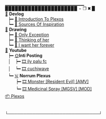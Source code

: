 ▁▁▁▁▁▁▁▁▁▁▁▁▁▁▁▁▁▁▁▁▁▁▁▁<br>
▉▉▉▉▉▉▉▉▉▉▉▉▉▉▉▉▉▉▉▉▉▉ − ❐ 🞮 ▉<br>
 [📂](https://plexos.neocities.org) **Devlog**<br>
⠀┝━ [📄 Introduction To Plexos](https://plexos.neocities.org/entry.html?blog=1)<br>
⠀┕━ [📄 Sources Of Inspiration](https://plexos.neocities.org/entry.html?blog=2)<br>
 [📂](https://www.deviantart.com/norrum) **Drawing**<br>
⠀┝━ [📝 Only Exception](https://www.deviantart.com/norrum/art/Only-exception-914328506)<br>
⠀┝━ [📝 Thinking of her](https://www.deviantart.com/norrum/art/Thinking-of-her-901114702)<br>
⠀┕━ [📝 I want her forever](https://www.deviantart.com/norrum/art/I-want-her-forever-901115217)<br>
 [📂](https://www.youtube.com/channel/UCrP14Ec_49f7haVic8Yzf5g) **Youtube**<br>
⠀┝━ [🌞](https://www.youtube.com/channel/UCwww0wC-lRMrmMvGjgU7Dhg)**Inti Posting**<br>
⠀│⠀ ┝━ [🎞️ ily palu fc](https://www.youtube.com/watch?v=ukmLvDd8fKY)<br>
⠀│⠀ ┕━ [🎞️ cuchiwave](https://www.youtube.com/watch?v=CL0yJZuQmqg)<br>
⠀┕━ [🇳](https://www.youtube.com/c/NorrumPlexus) **Norrum Plexus**<br>
⠀⠀⠀ ┝━ [🎞️ Monster [Resident Evil] [AMV]](https://www.youtube.com/watch?v=GYCgF_-URj0)<br>
⠀⠀⠀ ┕━ [🎞️ Medicinal Spray [MGSV] [MOD]](https://www.youtube.com/watch?v=8lm00VEhMJo)<br>
 [📦 Plexos](https://pentacoro.github.io)<br>
<br>
<br>
└──────────────────────────────┘

